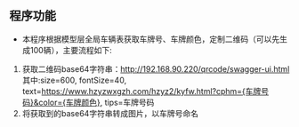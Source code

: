 ## 程序功能
+ 本程序根据模型层全局车辆表获取车牌号、车牌颜色，定制二维码（可以先生成100辆），主要流程如下:
 1. 获取二维码base64字符串：http://192.168.90.220/qrcode/swagger-ui.html 其中:size=600, fontSize=40, text=https://www.hzyzwxgzh.com/hzyz2/kyfw.html?cphm={车牌号码}&color={车牌颜色}, tips=车牌号码
 2. 将获取到的base64字符串转成图片，以车牌号命名



